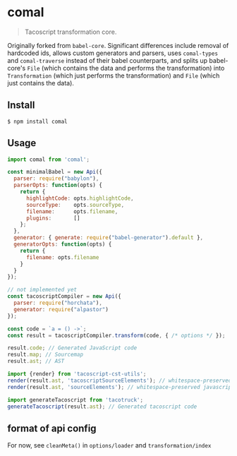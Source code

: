 # comal

> Tacoscript transformation core.

Originally forked from `babel-core`. Significant differences include removal
of hardcoded ids, allows custom generators and parsers, uses `comal-types` and
`comal-traverse` instead of their babel counterparts, and splits up babel-core's
`File` (which contains the data and performs the transformation) into
`Transformation` (which just performs the transformation) and `File` (which just
contains the data).

## Install

```
$ npm install comal
```

## Usage

```js
import comal from 'comal';

const minimalBabel = new Api({
  parser: require("babylon"),
  parserOpts: function(opts) {
    return {
      highlightCode: opts.highlightCode,
      sourceType:    opts.sourceType,
      filename:      opts.filename,
      plugins:       []
    };
  },
  generator: { generate: require("babel-generator").default },
  generatorOpts: function(opts) {
    return {
      filename: opts.filename
    }
  }
});

// not implemented yet
const tacoscriptCompiler = new Api({
  parser: require("horchata"),
  generator: require("alpastor")
});

const code = `a = () ->`;
const result = tacoscriptCompiler.transform(code, { /* options */ });

result.code; // Generated JavaScript code
result.map; // Sourcemap
result.ast; // AST

import {render} from 'tacoscript-cst-utils';
render(result.ast, 'tacoscriptSourceElements'); // whitespace-preserved tacoscript
render(result.ast, 'sourceElements'); // whitespace-preserved javascript

import generateTacoscript from 'tacotruck';
generateTacoscript(result.ast); // Generated tacoscript code
```

## format of api config

For now, see `cleanMeta()` in `options/loader` and `transformation/index`
